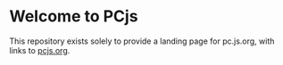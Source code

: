 # Welcome to PCjs

This repository exists solely to provide a landing page for pc.js.org, with links to [pcjs.org](https://www.pcjs.org).
